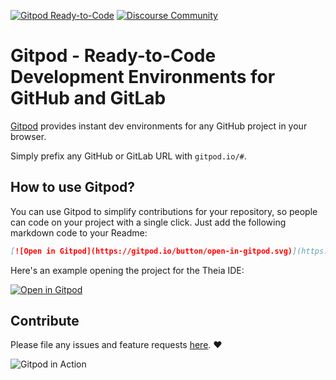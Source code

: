 [![Gitpod Ready-to-Code](https://img.shields.io/badge/Gitpod-ready--to--code-blue?logo=gitpod)](https://gitpod.io/#https://github.com/gitpod-io/gitpod)
[![Discourse Community](https://img.shields.io/badge/Join%20the%20community-on%20Discourse-9cf?logo=discourse)](https://community.gitpod.io/)

# Gitpod - Ready-to-Code Development Environments for GitHub and GitLab

[Gitpod](https://gitpod.io) provides instant dev environments for any GitHub project in your browser.

Simply prefix any GitHub or GitLab URL with `gitpod.io/#`.

## How to use Gitpod?

You can use Gitpod to simplify contributions for your repository, so people can code on your project with a single click.
Just add the following markdown code to your Readme:
```md
[![Open in Gitpod](https://gitpod.io/button/open-in-gitpod.svg)](https://gitpod.io/#https://github.com/<org>/<repo>)
```

Here's an example opening the project for the Theia IDE:

[![Open in Gitpod](https://gitpod.io/button/open-in-gitpod.svg)](https://gitpod.io/#https://github.com/theia-ide/theia)

## Contribute

Please file any issues and feature requests [here](https://github.com/gitpod-io/gitpod/issues). :heart:

![Gitpod in Action](https://user-images.githubusercontent.com/372735/56347462-97379f80-61c4-11e9-972d-6bbb233eb883.png)
